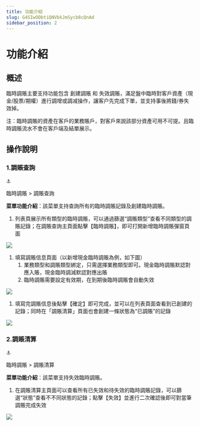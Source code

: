 ```yaml
---
title: 功能介紹
slug: G4SIwODbtiQNVbkJmSycb8cQnAd
sidebar_position: 2
---
```



# 功能介紹

## 概述

臨時調賬主要支持功能包含 創建調賬 和 失效調賬，滿足盤中臨時對客戶資產（現金/股票/期權）進行調增或調减操作，讓客户先完成下單，並支持事後將錢/券失效掉。

注：臨時調賬的資產在客戶的業務賬戶，對客戶來說該部分資產可用不可提。且臨時調賬流水不會在客戶端及結單展示。

## 操作說明

### 1.調賬查詢

<div class="callout callout-bg-6 callout-border-6">
<div class='callout-emoji'>⚓</div>
<p>臨時調賬  &gt; 調賬查詢</p>
</div>

<b>菜單功能介紹</b>：該菜單支持查詢所有的臨時調賬記錄及創建臨時調賬。

1. 列表頁展示所有類型的臨時調賬，可以通過篩選“調賬類型”查看不同類型的調賬記錄；在調賬查詢主頁面點擊【臨時調賬】，即可打開新增臨時調賬彈窗頁面

<img src="/assets/DRd3bq6oOoK9X6xSCfIcn0xPn5g.png" src-width="1280" src-height="640" align="center"/>

1. 填寫調賬信息頁面（以新增現金臨時調賬為例，如下圖）
    1. 業務類型和調賬類型綁定，只需選擇業務類型即可。現金臨時調賬默認對應入賬，現金臨時調減默認對應出賬
    2. 臨時調賬需要設定有效期，在到期後臨時調賬會自動失效

<img src="/assets/DUgCb15CjoSNRfxEsT0c3pZWnnb.png" src-width="1280" src-height="744" align="center"/>

1. 填寫完調賬信息後點擊【確定】即可完成，並可以在列表頁面查看到已創建的記錄；同時在「調賬清算」頁面也會創建一條狀態為“已調賬”的記錄

<img src="/assets/FDzEbMG1Hoh10LxjSRfcNEFQnMd.png" src-width="3324" src-height="1920" align="center"/>

### 2.調賬清算

<div class="callout callout-bg-6 callout-border-6">
<div class='callout-emoji'>⚓</div>
<p>臨時調賬  &gt; 調賬清算</p>
</div>

<b>菜單功能介紹</b>：該菜單支持失效臨時調賬。

1. 在調賬清算主頁面可以查看所有已失效和待失效的臨時調賬記錄，可以篩選“狀態”查看不不同狀態的記錄；點擊【失效】並進行二次確認後即可對當筆調賬完成失效

<img src="/assets/R0p2bqDE2oVWJLxmOBMcSzkFnEf.png" src-width="1280" src-height="657" align="center"/>

